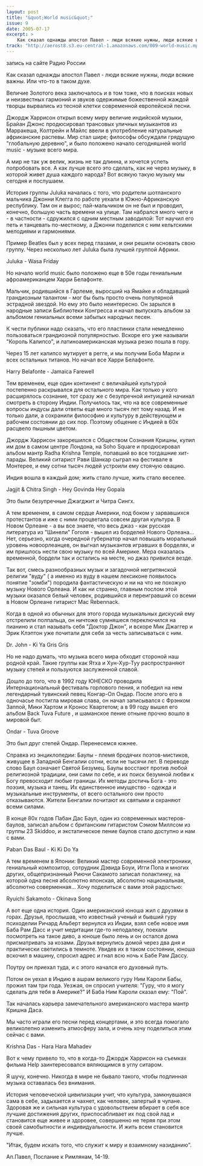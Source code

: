 ```yaml
---
layout: post
title: "&quot;World music&quot;"
issue: 9
date: 2005-07-17
excerpt: >
    Как сказал однажды апостол Павел - люди всякие нужны, люди всякие важны. Или что-то в таком духе.
track: "http://aerost8.s3.eu-central-1.amazonaws.com/009-world-music.mp3"
---
```


запись на сайте Радио России

Как сказал однажды апостол Павел - люди всякие нужны, люди всякие важны. Или что-то в таком духе.

Величие Золотого века заключалось и в том тоже, что в поисках новых и неизвестных гармоний и звуков одержимые божественной жаждой творцы вырвались из тесной клетки современной европейской песни.

Джордж Харрисон открыл всему миру величие индийской музыки, Брайан Джонс продюсировал трансовых уличных музыкантов из Марракеша, Колтрейн и Майлс ввели в употребление натуральные африканские распевы. Мир стал шире; философы обсуждали грядущую "глобальную деревню", и было положено начало сегодняшней world music - музыке всего мира.

А мир не так уж велик, жизнь не так длинна, и хочется успеть попробовать все. А как лучше всего это сделать, как не через музыку, в которой живет душа каждого народа? Вот всякую такую музыку мы сегодня и послушаем.

История группы Juluka началась с того, что родители шотланского мальчика Джонни Клегга по работе уехали в Южно-Африканскую республику. Там он и вырос; пай-мальчиком он не был и проводил, конечно, большую часть времени на улице. Там набрался много чего и - в частности - сдружился с одним местным заводилой: Тот научил его петь и танцевать по-местному, а Джонни поделился с ним кельтскими мелодиями и гармониями.

Пример Beatles был у всех перед глазами, и они решили основать свою группу. Через несколько лет Juluka была лучшей группой Африки.

Juluka - Wasa Friday

Но начало world music было положено еще в 50е годы гениальным афроамериканцем Харри Белафонте.

Мальчик, родившийся в Гарлеме, выросший на Ямайке и обладавший грандиозным талантом - мог бы быть просто очень популярной эстрадной звездой. Но ему это было неинтересно. Он зарылся в народные записи Библиотеки Конгресса и начал выпускать альбом за альбомом гениальных всеми забытых народных песен.

К чести публики надо сказать, что его пластинки стали немедленно пользоваться грандиозной популярностью. Вскоре его уже называли "Король Калипсо", и латиноамериканская музыка резко пошла в гору.

Через 15 лет калипсо мутирует в регге, и мы получим Боба Марли и всех остальных титанов. Но начал все Харри Белафонте.

Harry Belafonte - Jamaica Farewell

Тем временем, еще один континент с величайшей культурой постепенно раскрывался для остального мира. Как только у кого расширялось сознание, тот сразу же с безупречной интуицией начинал смотреть в сторону Индии. Получилось так, что на все современные вопросы индусы дали ответы еще много тысяч лет тому назад. И не только дали, а сохранили философию и культуру в действующем и рабочем состоянии до сих пор. Поэтому общение с Индией в 60х расцвело пышным цветом.

Джордж Харрисон закорешился с Обществом Сознания Кришны, купил им дом в самом центре Лондона, на Soho Square и продюсировал альбом мантр Radha Krishna Temple, попавший во все тогдашние хит-парады. Великий ситарист Рави Шанкар сыграл на фестивале в Монтерее, и ему сотни тысяч людей устроили ему стоячую овацию.

Индия вошла в каждый дом; жить стало лучше, жить стало веселее.

Jagjit & Chitra Singh - Hey Govinda Hey Gopala

Это были безупречные Джагджит и Читра Сингх.

А тем временем, в самом сердце Америки, под боком у зарвавшихся протестантов и иже с ними процветала совсем другая культура. В Новом Орлеане - а вы все знаете, что весь джаз - как русская литература из "Шинели" Гоголя - вышел из борделей Нового Орлеана... Нет, серьезно, когда очередной губернатор начал повышать моральный уровень новоорлеанцев, он выгнал музыкантов игравших в борделях, и им пришлось нести свою музыку по всей Америке. Мера оказалась временной, бордели так и остались на месте, но джаз привился везде.

Так вот, смесь разнообразных музык и загадочной негритянской религии "вуду" ( а именно из вуду в нашем лексиконе появилось понятие "зомби") породила фантастическую и ни на что не похожую музыку Нового Орлеана. И как ни странно, главным послом этой музыки оказался белый человек, родившийся и переигравший со всеми в Новом Орлеане гитарист Mac Rebennack.

Когда в одной из обычных для этого города музыкальных дискусий ему отстрелили полпальца, он ничтоже сумняшеся переключился на пианино и стал называть себя "Доктор Джон", и вскоре Мик Джаггер и Эрик Клэптон уже почитали для себя за честь записываться с ним.

Dr. John - Ki Ya Gris Gris

Но не надо думать, что музыка всего мира обходит стороной наш родной край. Такие группы как Ятха и Хун-Хур-Туу распространяют музыку степей и пользуются заслуженной славой.

Дошло до того, что в 1992 году ЮНЕСКО проводила Интернациональный фестиваль горлового пения, и победил на нем легендарный тувинский певец Конгар-Ол Ондар. После этого его в одночасье постигла мировая слава, он начал записывался с Фрэнком Заппой, Мики Хартом и Кронос Квартетом; а в 99 году вышел его альбом Back Tuva Future , и шаманское пение отныне прочно вошло в мировой быт.

Ondar - Tuva Groove

Это был друг степей Ондар. Перенесемся южнее.

Справка из энциклопедии: Баулы - племя бродячих поэтов-мистиков, живущее в Западной Бенгалии сотни, если не тысячи лет. В переводе слово Баул означает Святой Безумец. Баулы восстают против любой религиозной традиции, они сами по себе, и их поиск безумной любви к Богу превосходит любые границы. Их методы достичь Бога - это поэзия, музыка и танец. Их единственное имущество - одежда и музыкальные инструменты, от всего остального они просто отказываются. Жители Бенгалии почитают их святыми и охраняют всеми силами.

В конце 80х годов Пабан Дас Баул, один из современных мастеров-баулов, записал альбом с британским гитаристом Сэмом Миллсом из группы 23 Skiddoo, и экстатическое пение баулов стало доступно и нам с вами.

Paban Das Baul - Ki Ki Do Ya

А тем временем в Японии: Великий мастер современной электроники, гениальный композитор, сотрудник Дэвида Боуи, Игги Попа и многих других, общепризнанный Риючи Сакамото записал полактинку, на которой одна песня абсолютно японская, абсолютно национальная, абсолютно соверменная... Хочу поделиться с вами этой радостью:

Ryuichi Sakamoto - Okinava Song

А вот еще одна история. Один американский юноша жил с друзями в горах. Друзья, прослышав, что известный ученый и бывший гуру психоделии Ричард Альберт вернулся из Индии, взял себе новое имя Баба Рам Дасс и учит медитации где-то неподалеку, поехали посмотреть на такое диво, а юноше было лень и он остался дома присматривать за козами. Друзья вернулись домой через два дня и практически светились в темноте. Увидев их в таком состоянии, юноша вскочил в машину, спросил адрес и гнал всю ночь к Бабе Рам Дассу.

Поутру он приехал туда, и с этого начался его духовный путь.

Потом он уехал в Индию в ашрам великого гуру Ним Кароли Бабы, прожил там три года. Уезжая, он спросил учителя: "Гуру, что я могу сделать для тебя в Америке?" И Баба Ним Кароли сказал ему: "Пой".

Так началась карьера замечательного американского мастера мантр Кришна Даса.

Мы часто играли его песни перед концертами, и это всегда помогало великолепно изменить атмосферу зала, и очень хочу поделиться этим сейчас с вами.

Krishna Das - Hara Hara Mahadev

Вот к чему привело то, что в когда-то Джордж Харрисон на съемках фильма Help заинтересовался вяляющимся в углу ситаром.

Я шучу, конечно. Никогда в мире не бывало такого, чтобы подлинная музыка оставалась без внимания.

История человеческой цивилизации учит, что культура, замкнувшаяся сама в себе, задыхается и чахнет, как человек, запертый в чулане. Здоровая же и сильная культура с удовольствием вбирает в себя все лучшие достижения других, приспосабливает их под свой лад и становится еще живее и здоровее, совершенно не теряя при этом своей самобытности и индивидуальности. И жить всем становится лучше.

"Итак, будем искать того, что служит к миру и взаимному назиданию".

Ап.Павел, Послание к Римлянам, 14-19.

